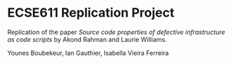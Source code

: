 # ECSE611 Replication Project

Replication of the paper _Source code properties of defective infrastructure as code scripts_ by Akond Rahman and Laurie Williams.

Younes Boubekeur, Ian Gauthier, Isabella Vieira Ferreira
